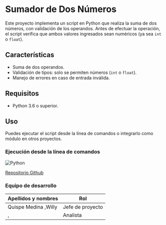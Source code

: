 # Sumador de Dos Números

Este proyecto implementa un script en Python que realiza la suma de dos números, con validación de los operandos. Antes de efectuar la operación, el script verifica que ambos valores ingresados sean numéricos (ya sea `int` o `float`).

## Características

- Suma de dos operandos.
- Validación de tipos: solo se permiten números (`int` o `float`).
- Manejo de errores en caso de entrada inválida.

## Requisitos

- Python 3.6 o superior.

## Uso

Puedes ejecutar el script desde la línea de comandos o integrarlo como módulo en otros proyectos.

### Ejecución desde la línea de comandos


![Python](https://cdn-icons-png.flaticon.com/512/2/2181.png) 

[Repositorio Github](https://github.com/AbysSCiaL/operacion_suma.git)


### Equipo de desarrollo
| Apellidos y nombres | Rol | 
| --------------------| ----|
| Quispe Medina ,Willy | Jefe de proyecto |
| ,| Analista|
